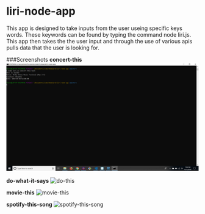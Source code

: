 # liri-node-app

This app is designed to take inputs from the user useing specific keys words.  These keywords can be found by typing the command node liri.js.  This app then takes the the user input and through the use of various apis pulls data that the user is looking for.


###Screenshots
**concert-this**
![concert-this](/assets/pictures/concert-this.png)

**do-what-it-says**
![do-this](/assets/pictures/do-what-it-says)

**movie-this**
![movie-this](/assets/pictures/movie-this)

**spotify-this-song**
![spotify-this-song](/assets/pictures/spotify-this-song)